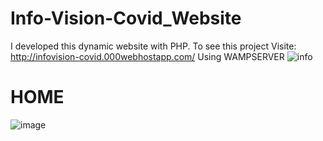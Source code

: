 # Info-Vision-Covid_Website


I developed this dynamic website with PHP. To see this project Visite: http://infovision-covid.000webhostapp.com/
Using WAMPSERVER 
![info](https://user-images.githubusercontent.com/95936012/151051641-71a2ddac-2a48-4033-a56e-7435a02d923c.PNG)

# HOME

![image](https://user-images.githubusercontent.com/95936012/151051503-95a7316b-ceb3-49f1-9dc3-efe45fc9534f.png)

